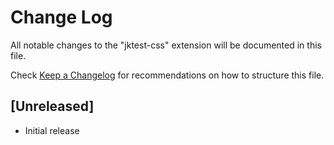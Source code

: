 # Change Log

All notable changes to the "jktest-css" extension will be documented in this file.

Check [Keep a Changelog](http://keepachangelog.com/) for recommendations on how to structure this file.

## [Unreleased]

- Initial release